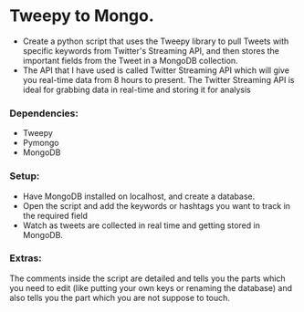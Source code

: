 # Tweepy to Mongo.
- Create a python script that uses the Tweepy library to pull Tweets with specific keywords from Twitter's Streaming API, and then stores the important fields from the Tweet in a MongoDB collection.
- The API that I have used is called Twitter Streaming API which will give you real-time data from 8 hours to present. The Twitter Streaming API is ideal for grabbing data in real-time and storing it for analysis


### Dependencies:
- Tweepy
- Pymongo 
- MongoDB 

### Setup:
- Have MongoDB installed on localhost, and create a database.
- Open the script and add the keywords or hashtags you want to track in the required field
- Watch as tweets are collected in real time and getting stored in MongoDB.


### Extras:
The comments inside the script are detailed and tells you the parts which you need to edit (like putting your own keys or renaming the database) and also tells you the part which you are not suppose to touch.



